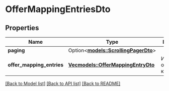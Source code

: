 # OfferMappingEntriesDto

## Properties

Name | Type | Description | Notes
------------ | ------------- | ------------- | -------------
**paging** | Option<[**models::ScrollingPagerDto**](ScrollingPagerDTO.md)> |  | [optional]
**offer_mapping_entries** | [**Vec<models::OfferMappingEntryDto>**](OfferMappingEntryDTO.md) | Информация о товарах в каталоге. | 

[[Back to Model list]](../README.md#documentation-for-models) [[Back to API list]](../README.md#documentation-for-api-endpoints) [[Back to README]](../README.md)


